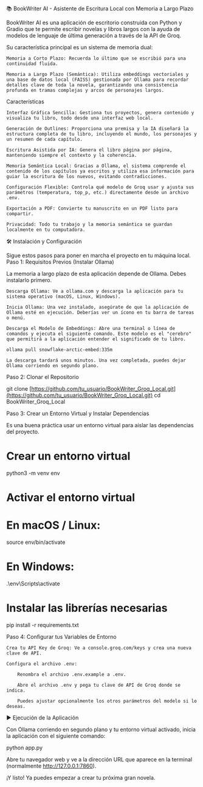 📚 BookWriter AI - Asistente de Escritura Local con Memoria a Largo Plazo

BookWriter AI es una aplicación de escritorio construida con Python y Gradio que te permite escribir novelas y libros largos con la ayuda de modelos de lenguaje de última generación a través de la API de Groq.

Su característica principal es un sistema de memoria dual:

    Memoria a Corto Plazo: Recuerda lo último que se escribió para una continuidad fluida.

    Memoria a Largo Plazo (Semántica): Utiliza embeddings vectoriales y una base de datos local (FAISS) gestionada por Ollama para recordar detalles clave de toda la novela, garantizando una consistencia profunda en tramas complejas y arcos de personajes largos.

Características

    Interfaz Gráfica Sencilla: Gestiona tus proyectos, genera contenido y visualiza tu libro, todo desde una interfaz web local.

    Generación de Outlines: Proporciona una premisa y la IA diseñará la estructura completa de tu libro, incluyendo el mundo, los personajes y un resumen de cada capítulo.

    Escritura Asistida por IA: Genera el libro página por página, manteniendo siempre el contexto y la coherencia.

    Memoria Semántica Local: Gracias a Ollama, el sistema comprende el contenido de los capítulos ya escritos y utiliza esa información para guiar la escritura de los nuevos, evitando contradicciones.

    Configuración Flexible: Controla qué modelo de Groq usar y ajusta sus parámetros (temperatura, top_p, etc.) directamente desde un archivo .env.

    Exportación a PDF: Convierte tu manuscrito en un PDF listo para compartir.

    Privacidad: Todo tu trabajo y la memoria semántica se guardan localmente en tu computadora.

🛠️ Instalación y Configuración

Sigue estos pasos para poner en marcha el proyecto en tu máquina local.
Paso 1: Requisitos Previos (Instalar Ollama)

La memoria a largo plazo de esta aplicación depende de Ollama. Debes instalarlo primero.

    Descarga Ollama: Ve a ollama.com y descarga la aplicación para tu sistema operativo (macOS, Linux, Windows).

    Inicia Ollama: Una vez instalado, asegúrate de que la aplicación de Ollama esté en ejecución. Deberías ver un ícono en tu barra de tareas o menú.

    Descarga el Modelo de Embeddings: Abre una terminal o línea de comandos y ejecuta el siguiente comando. Este modelo es el "cerebro" que permitirá a la aplicación entender el significado de tu libro.

    ollama pull snowflake-arctic-embed:335m

    La descarga tardará unos minutos. Una vez completada, puedes dejar Ollama corriendo en segundo plano.

Paso 2: Clonar el Repositorio

git clone [https://github.com/tu_usuario/BookWriter_Groq_Local.git](https://github.com/tu_usuario/BookWriter_Groq_Local.git)
cd BookWriter_Groq_Local

Paso 3: Crear un Entorno Virtual y Instalar Dependencias

Es una buena práctica usar un entorno virtual para aislar las dependencias del proyecto.

# Crear un entorno virtual
python3 -m venv env

# Activar el entorno virtual
# En macOS / Linux:
source env/bin/activate
# En Windows:
.\env\Scripts\activate

# Instalar las librerías necesarias
pip install -r requirements.txt

Paso 4: Configurar tus Variables de Entorno

    Crea tu API Key de Groq: Ve a console.groq.com/keys y crea una nueva clave de API.

    Configura el archivo .env:

        Renombra el archivo .env.example a .env.

        Abre el archivo .env y pega tu clave de API de Groq donde se indica.

        Puedes ajustar opcionalmente los otros parámetros del modelo si lo deseas.

▶️ Ejecución de la Aplicación

Con Ollama corriendo en segundo plano y tu entorno virtual activado, inicia la aplicación con el siguiente comando:

python app.py

Abre tu navegador web y ve a la dirección URL que aparece en la terminal (normalmente http://127.0.0.1:7860).

¡Y listo! Ya puedes empezar a crear tu próxima gran novela.